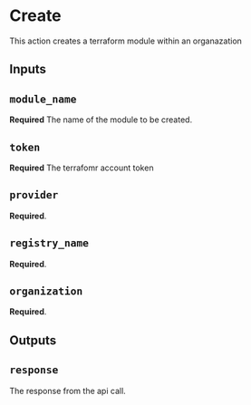 # Create

This action creates a terraform module within an organazation

## Inputs

## `module_name`

**Required** The name of the module to be created.

## `token`

**Required** The terrafomr account token

## `provider`

**Required**.

## `registry_name`

**Required**.

## `organization`

**Required**.

## Outputs

## `response`

The response from the api call.